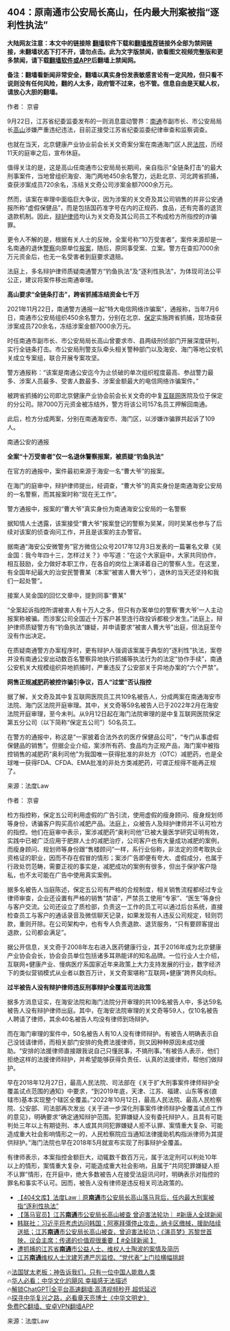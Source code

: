  <!-- 面包屑导航 --> <h2>404：原南通市公安局长高山，任内最大刑案被指“逐利性执法”</h2> <p class="notice"><b>大陆网友注意：本文中的链接除 <a href="https://github.com/bannedbook/fanqiang" >翻墙</a>软件下载和<a href="https://github.com/killgcd/justmysocks/blob/master/README.md">翻墙推荐</a>链接外全部为禁网链接，未翻墙状态下打不开，请勿点击。此为文字版禁闻，欲看图文视频完整版和更多禁闻，请下载<a href="https://github.com/bannedbook/fanqiang">翻墙软件或APP</a>后翻墙上禁闻网。</p><p>备注：翻墙看新闻非常安全，翻墙以真实身份发表敏感言论有一定风险，但只看不说则没有任何风险，翻的人太多，政府管不过来，也不管。信息自由是天赋人权，请放心大胆的翻墙。</b></p>  <div class="entry"> <p>作者： 京睿</p> <p>9月22日，江苏省纪委监委发布的一则消息震动警界：<a href="https://www.bannedbook.org/bnews/tag/%E5%8D%97%E9%80%9A/" class="st_tag internal_tag" rel="tag" title="标签 南通 下的日志">南通</a>市副市长、市公安局局长<a href="https://www.bannedbook.org/bnews/tag/%E9%AB%98%E5%B1%B1/" class="st_tag internal_tag" rel="tag" title="标签 高山 下的日志">高山</a>涉嫌严重违纪违法，目前正接受江苏省纪委监委纪律审查和监察调查。</p> <p>也就在当天，北京健康产业协业前会长关文奇案分案在南通海门区人民<a href="https://www.bannedbook.org/bnews/tag/%e6%b3%95%e9%99%a2/" class="st_tag internal_tag" rel="tag" title="标签 法院 下的日志">法院</a>，历经11天的庭审之后，宣布休庭。</p> <p>值得关注的是，这是高山任南通市公安局局长期间，亲自指示“全链条打击”的最大刑事案件，当地曾组织海安、海门两地450余名警力，远赴北京、河北跨省抓捕，查获涉案成员720余名，冻结关文奇公司涉案金额7000余万元。</p> <p>然而，该案在审理中面临巨大争议，因为涉案的关文奇及其公司销售的并非公安通报所称“虚假保健品”，而是包括国药准字号在内的正规药、食品，还有完善的退货退款机制。因此，<a href="https://www.bannedbook.org/bnews/tag/%e8%be%a9%e6%8a%a4%e5%be%8b%e5%b8%88/" class="st_tag internal_tag" rel="tag" title="标签 辩护律师 下的日志">辩护律师</a>均认为关文奇及其公司员工不构成检方所指控的诈骗罪。</p> <p>更令人不解的是，根据有关人士的反映，全案号称“10万受害者”，案件来源却是一名南通的退休<a href="https://www.bannedbook.org/bnews/tag/%e8%ad%a6%e5%af%9f/" class="st_tag internal_tag" rel="tag" title="标签 警察 下的日志">警察</a>向原单位<a href="https://www.bannedbook.org/bnews/tag/%E6%8A%A5%E6%A1%88/" class="st_tag internal_tag" rel="tag" title="标签 报案 下的日志">报案</a>，随后，原同事受案、立案。警方在查扣7000余万元资金后，也无一名受害者到庭要求退赔。</p> <p>法庭上，多名辩护律师质疑南通警方“钓鱼执法”及“逐利性执法”，为体现司法公平公正，建议将案件移出南通审理。</p> <p><strong>高山要求“全链条打击”，跨省抓捕冻结资金七千万</strong></p> <p>2021年11月22日，南通警方通报一起“特大电信网络诈骗案”，通报称，当年7月6日，南通市公安局组织450余名警力，分别在北京、<a href="https://www.bannedbook.org/bnews/tag/%E4%BF%9D%E5%AE%9A/" class="st_tag internal_tag" rel="tag" title="标签 保定 下的日志">保定</a>实施跨省抓捕，现场查获涉案成员720余名，冻结涉案金额7000余万元。</p> <p>时任南通市副市长、市公安局局长高山曾要求市、县两级刑侦部门开展深度研判，实行全链条打击。市公安局刑警支队牵头相关警种部门以及海安、海门等地公安机关成立专案组，联合开展专案攻坚。</p> <p>警方通报称：“该案是南通公安迄今为止侦破的单次组织程度最高、参战警力最多、涉案人员最多、受害人数最多、涉案金额最大的电信网络诈骗案件。”</p> <p>被跨省抓捕的公司即北京健康产业协会前会长关文奇的中复<a href="https://www.bannedbook.org/bnews/tag/%e4%ba%92%e8%81%94%e7%bd%91/" class="st_tag internal_tag" rel="tag" title="标签 互联网 下的日志">互联网</a>医院及位于保定的分公司。除7000万元资金被冻结外，警方将该公司157名员工押解回南通。</p> <p>此后，检方分成两案，分别在南通海安市、海门区，以涉嫌诈骗罪共起诉了109人。</p> <p>南通公安的通报</p> <p><strong>全案“十万受害者”仅一名退休警察报案，被质疑“钓鱼执法”</strong></p> <p>在官方的通报中，案件最初来源于海安一名“曹大爷”的报案。</p> <p>在海门的庭审中，辩护律师提出，经调查，“曹大爷”的真实身份是南通海安公安局的一名警察，而其报案时称“现在无工作”。</p> <p>警方通报中，报案的“曹大爷”真实身份为南通海安公安局的一名警察</p>  <p>据知情人士透露，该案接受“曹大爷”报案登记的警察为吴某，同时吴某也参与了后续对该案的侦查询问工作，并且是该案的主办警官。</p> <p>据南通“海安公安微警务”官方微信公众号2017年12月3日发表的一篇署名文章《吴金国：我今年四十三，怎样过关？》中写道：“在这个大家庭中，大家共同协作，相互鼓励，全力做好本职工作，在各自的岗位上演译着自己的警察人生。在这里，有全国年纪最大的治安民警曹某（本案“被害人曹大爷”），退休的当天还坚持和我们一起处警”。</p> <p>接案人吴金国的回忆文章中，提到同事“曹某”</p> <p>“全案起诉指控所谓被害人有十万人之多，但只有办案单位的警察‘曹大爷’一人主动报案称被骗。而涉案公司全国近十万客户甚至连行政投诉都极少发生。”法庭上，辩护律师质疑警方有“钓鱼执法”嫌疑，并申请要求“被害人曹大爷”出庭，但法庭至今没有作出决定。</p> <p>在质疑南通警方办案程序时，更有辩护人强调该案属于典型的“逐利性”执法，案卷并没有南通公安出动数百名警察异地执行抓捕等执法行为的法定“协作手续”，南通公安机关大规模组织异地抓捕时，严重违反了公安部关于异地办案的“六个严禁”。</p> <p><strong>网售正规<a href="https://www.bannedbook.org/bnews/tag/%e5%87%8f%e8%82%a5/" class="st_tag internal_tag" rel="tag" title="标签 减肥 下的日志">减肥</a>药被控诈骗引争议，百人“过堂”否认指控</strong></p> <p>据了解，关文奇及其中复互联网医院员工共109名被告人，分成两案在南通海安市法院、海门区法院开庭审理。其中，关文奇等59名被告人已于2022年2月在海安法院开庭审理，至今未判。从9月12日起在海门法院审理的是中复互联网医院保定第五分公司（以下简称“保定五公司”）50名员工。</p> <p>在警方的通报中，称这是“一家披着合法外衣的医疗保健品公司”，“专门从事虚假保健品的销售”。但据企业介绍，案涉所有药、食品均为正规产品，海门案中被指控销售的减肥药“奥利司他”为我国唯一获得批准的非处方（OTC）减肥药，也是全球唯一获得FDA、CFDA、EMA批准的非处方类减肥药，可谓正规得不能再正规了。</p> <p class="src-info">来源：法度Law </p>  <p>作者： 京睿</p> <p>检方指控称，保定五公司利用虚假的广告引流，使用虚假的瘦身顾问、瘦身规划师等身份，诱骗客户购买高价减肥产品。法庭上，众被告人及辩护律师并不认可检方的指控。他们在庭审中表示，案涉减肥药“奥利司他”已被大量医学研究证明有效，实践中已被广泛应用于肥胖人士的减肥治疗，公司客户也有大量成功减肥的案例，而瘦身顾问、规划师等身份跟“售楼顾问”一样，系行业俗称，非法定的须考取执业资格证的职业，因而不存在假冒的情形；案涉广告即便有夸大、虚假成分，也属于行政处罚范畴，需要正视的事实是，减肥成功的案例有很多，但出于保护客户隐私，也不太可能在广告中使用真实案例。</p> <p>据多名被告人当庭陈述，保定五公司有严格的合规制度，相关销售流程都经过专业律师审查，企业还设置有严格的销售“禁语”，严禁员工使用“专家”、“医生”等身份与客户交流。公司还设立了质检部，负责这一工作的员工可以通过后台系统，直接检查员工与客户的通话录音及微信聊天记录，如果发现有人违反公司规定，轻则罚款，重则开除。在公司架构中，也有专人负责退款、退货服务，“只有要顾客提出退款，公司都会满足”。</p> <p>据公开信息，关文奇于2008年左右进入医药健康行业，其于2016年成为北京健康产业协会会长，协会会员单位包括诸多耳熟能详的知名品牌。一位行业人士介绍，互联网+健康产业、慢病医疗系国家近年来政策上大力支持发展的行业，数字经济下的类似营销模式从业者以数百万计，关文奇案堪称“互联网+健康”跨界风向标。</p> <p><strong>过半被告人没有辩护律师违反刑事辩护全覆盖司法政策</strong></p> <p>据多方消息证实，在海安法院和海门法院分开审理的共109名被告人中，多达59名被告人没有辩护律师出庭。其中，在海安法院审理的关文奇等59人，仅10名被告人聘请了律师，其余40名被告人均没有律师到场辩护。</p> <p>而在海门审理的案件中，50名被告人有10人没有律师辩护。有被告人明确表示自己没钱请律师，而相关部门安排的免费法援律师，则又因种种原因未成功援助。“安排的法援律师直接跟我说自己只懂民事，不搞刑事。”有被告人表示，他们拒绝这样的法援律师辩护，并希望能够获得负责任、认真的法援律师，帮他们做辩护。</p> <p>早在2018年12月27日，最高人民法院、司法部在《关于扩大刑事案件律师辩护全覆盖试点范围的通知》中要求，“到2019年底，天津、江苏、福建、山东等省(直辖市)基本实现整个辖区全覆盖。”2022年10月12日，最高人民法院、最高人民检察院、公安部、司法部再次发出《关于进一步深化刑事案件律师辩护全覆盖试点工作的意见》，明确要求“确定通知辩护范围。犯罪嫌疑人没有委托辩护人，且具有可能判处三年以上有期徒刑、本人或其共同犯罪嫌疑人拒不认罪、案情重大复杂、可能造成重大社会影响情形之一的，人民检察院应当通知法律援助机构指派律师为其提供辩护。”海门法院也早在2018年5月就宣布实现了刑事辩护全覆盖。</p> <p>有律师表示，本案指控金额巨大，动辄数千数百万元，属于法定刑可以判处10年以上的情形，案情重大复杂，可能造成重大社会影响，且属于“共同犯罪嫌疑人拒不认罪”情形，在开庭中，绝大多数被告人在接受法庭讯问时，明确表示对指控的罪名和事实不认可。因而，被告人没有律师是违反相关司法政策的。</p>  <!--<div id="taboola-mid-1"></div>--><ul class='op-related-articles' title='相关阅读'> <li><a href='https://www.bannedbook.org/bnews/baitai/20230930/1940418.html' target='_blank'>【404文库】法度Law｜原<b>南通</b>市公安局长高山落马背后，任内最大刑案被指“逐利性执法”</a></li> <li><a href='https://www.bannedbook.org/bnews/bannedvideo/20230925/1938284.html' target='_blank'>【落马官员】江苏<b>南通</b>市公安局长高山被查 曾迫害法轮功｜ #新唐人全球新闻</a></li> <li><a href='https://www.bannedbook.org/bnews/bannedvideo/20230925/1938235.html' target='_blank'>韩联社：习近平将考虑访问韩国；阿塞拜彊停止攻击，纳卡区缴械，援助陆续送抵；江苏<b>南通</b>市公安局长高山被查，曾迫害法轮功；《演员梦》苏黎世首映，议会主席：传递的价值观很重要【 #全球新闻 】</a></li> <li><a href='https://www.bannedbook.org/bnews/weiquan/20230728/1913382.html' target='_blank'>遭抓捕的江苏省<b>南通</b>市公益人士&#12289;维权人士陶波的案情及简历</a></li> <li><a href='https://www.bannedbook.org/bnews/weiquan/20230623/1899942.html' target='_blank'>江苏<b>南通</b>维权人士沈建芳遭严厉监控&#12289;&#8220;党代表&#8221;上门拉横幅挑衅</a></li> </ul> <p class="texttj"> 🔥<a href="https://www.bannedbook.org/bnews/ssgc/20230219/1850782.html" target="_blank">法国犹太老板：神告诉我们，只有一位中国人能救人类</a><br/> 🔥<a href="https://www.bannedbook.org/bnews/comments/20220220/1694796.html" target="_blank">华人必看：中华文化的飓风 幸福感无法描述</a><br/> 🔥<a href="https://github.com/bannedbook/fanqiang/wiki/V2ray%E6%9C%BA%E5%9C%BA" target="_blank">解锁ChatGPT|全平台高速翻墙:高清视频秒开,超低延迟</a><br/> 🔥<a href="https://www.bannedbook.org/bnews/comments/20220808/1768773.html" target="_blank">探寻中华复兴之路，必看章天亮博士《中华文明史》</a><br/> <a href="https://github.com/bannedbook/fanqiang/wiki/%E7%A6%81%E9%97%BB%E7%BD%91%E5%AE%89%E5%8D%93%E7%BF%BB%E5%A2%99%E6%96%B0%E9%97%BBAPP" target="_blank">免费PC翻墙、安卓VPN翻墙APP</a><br/> </p><p class="src-info">来源：法度Law </p><a name='sharetosocial'></a> <div style="margin-bottom:5px;padding-bottom:5px;clear:both"> <div id="archive-pix-1" class="banner-ads"> <!-- AuctionX Display platform tag START --> <div id="27602x728x90x621x_ADSLOT1" clicktrack="%%CLICK_URL_ESC%%"></div>  <!-- AuctionX Display platform tag END --> </div> <div id="archive-pix-2" class="banner-ads"> <!-- AuctionX Display platform tag START --> <div id="27556x300x250x621x_ADSLOT1" clicktrack="%%CLICK_URL_ESC%%" style="margin:0 auto;text-align:center"></div>  <!-- AuctionX Display platform tag END --> </div> </div>  <div id="archive-pix-1" class="banner-ads"> <!-- AuctionX Display platform tag START --> <div id="27603x728x90x621x_ADSLOT1" clicktrack="%%CLICK_URL_ESC%%"></div>  <!-- AuctionX Display platform tag END --> </div> </div><!--END ENTRY--> 